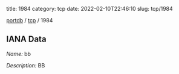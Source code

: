 title: 1984
category: tcp
date: 2022-02-10T22:46:10
slug: tcp/1984

[portdb](/) / [tcp](/category/tcp.html) / 1984


## IANA Data

_Name:_ bb

_Description:_ BB

